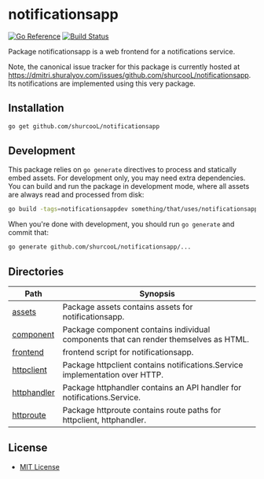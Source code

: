 notificationsapp
================

[![Go Reference](https://pkg.go.dev/badge/github.com/shurcooL/notificationsapp.svg)](https://pkg.go.dev/github.com/shurcooL/notificationsapp)
[![Build Status](https://travis-ci.org/shurcooL/notificationsapp.svg?branch=master)](https://travis-ci.org/shurcooL/notificationsapp)

Package notificationsapp is a web frontend for a notifications service.

Note, the canonical issue tracker for this package is currently hosted at
https://dmitri.shuralyov.com/issues/github.com/shurcooL/notificationsapp.
Its notifications are implemented using this very package.

Installation
------------

```bash
go get github.com/shurcooL/notificationsapp
```

Development
-----------

This package relies on `go generate` directives to process and statically embed assets. For development only, you may need extra dependencies. You can build and run the package in development mode, where all assets are always read and processed from disk:

```bash
go build -tags=notificationsappdev something/that/uses/notificationsapp
```

When you're done with development, you should run `go generate` and commit that:

```bash
go generate github.com/shurcooL/notificationsapp/...
```

Directories
-----------

| Path                                                                               | Synopsis                                                                             |
|------------------------------------------------------------------------------------|--------------------------------------------------------------------------------------|
| [assets](https://pkg.go.dev/github.com/shurcooL/notificationsapp/assets)           | Package assets contains assets for notificationsapp.                                 |
| [component](https://pkg.go.dev/github.com/shurcooL/notificationsapp/component)     | Package component contains individual components that can render themselves as HTML. |
| [frontend](https://pkg.go.dev/github.com/shurcooL/notificationsapp/frontend)       | frontend script for notificationsapp.                                                |
| [httpclient](https://pkg.go.dev/github.com/shurcooL/notificationsapp/httpclient)   | Package httpclient contains notifications.Service implementation over HTTP.          |
| [httphandler](https://pkg.go.dev/github.com/shurcooL/notificationsapp/httphandler) | Package httphandler contains an API handler for notifications.Service.               |
| [httproute](https://pkg.go.dev/github.com/shurcooL/notificationsapp/httproute)     | Package httproute contains route paths for httpclient, httphandler.                  |

License
-------

-	[MIT License](LICENSE)
